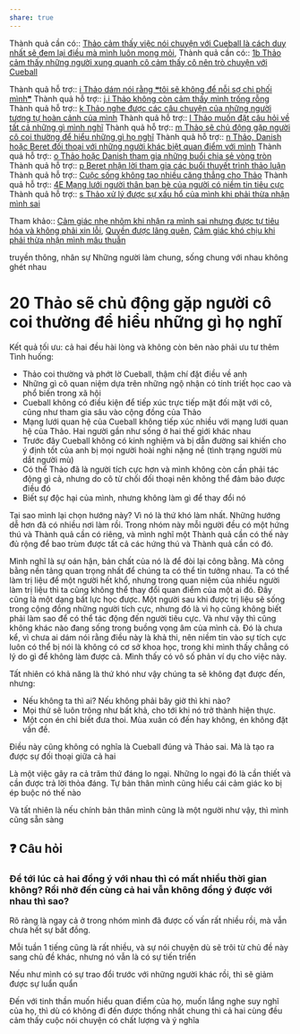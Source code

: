 ```yaml
---
share: true
---
```

Thành quả cần có:: [Thảo cảm thấy việc nói chuyện với Cueball là cách duy nhất sẽ đem lại điều mà mình luôn mong mỏi](Th%E1%BA%A3o%20c%E1%BA%A3m%20th%E1%BA%A5y%20vi%E1%BB%87c%20n%C3%B3i%20chuy%E1%BB%87n%20v%E1%BB%9Bi%20Cueball%20l%C3%A0%20c%C3%A1ch%20duy%20nh%E1%BA%A5t%20s%E1%BA%BD%20%C4%91em%20l%E1%BA%A1i%20%C4%91i%E1%BB%81u%20m%C3%A0%20m%C3%ACnh%20lu%C3%B4n%20mong%20m%E1%BB%8Fi.md),
Thành quả cần có:: [1b Thảo cảm thấy những người xung quanh cô cảm thấy cô nên trò chuyện với Cueball](1b%20Th%E1%BA%A3o%20c%E1%BA%A3m%20th%E1%BA%A5y%20nh%E1%BB%AFng%20ng%C6%B0%E1%BB%9Di%20xung%20quanh%20c%C3%B4%20c%E1%BA%A3m%20th%E1%BA%A5y%20c%C3%B4%20n%C3%AAn%20tr%C3%B2%20chuy%E1%BB%87n%20v%E1%BB%9Bi%20Cueball.md)

Thành quả hỗ trợ:: [i Thảo dám nói rằng ❝tôi sẽ không để nỗi sợ chi phối mình❞](i%20Th%E1%BA%A3o%20d%C3%A1m%20n%C3%B3i%20r%E1%BA%B1ng%20%E2%9D%9Dt%C3%B4i%20s%E1%BA%BD%20kh%C3%B4ng%20%C4%91%E1%BB%83%20n%E1%BB%97i%20s%E1%BB%A3%20chi%20ph%E1%BB%91i%20m%C3%ACnh%E2%9D%9E.md)
Thành quả hỗ trợ:: [j.i Thảo không còn cảm thấy mình trống rỗng](K%E1%BA%BF%20ho%E1%BA%A1ch%20t%C3%A1c%20%C4%91%E1%BB%99ng/Th%C3%A0nh%20qu%E1%BA%A3%20mong%20mu%E1%BB%91n%20(outcome)/j%20Th%E1%BA%A3o%20s%E1%BA%BD%20kh%C3%B4ng%20d%E1%BB%B1a%20v%C3%A0o%20c%E1%BA%A3m%20x%C3%BAc%20%C4%91%E1%BB%83%20bi%E1%BB%87n%20minh%20cho%20h%C3%A0nh%20%C4%91%E1%BB%99ng%20c%E1%BB%A7a%20m%C3%ACnh/j.i%20Th%E1%BA%A3o%20kh%C3%B4ng%20c%C3%B2n%20c%E1%BA%A3m%20th%E1%BA%A5y%20m%C3%ACnh%20tr%E1%BB%91ng%20r%E1%BB%97ng.md)
Thành quả hỗ trợ:: [k Thảo nghe được các câu chuyện của những người tương tự hoàn cảnh của mình](./k%20Th%E1%BA%A3o%20nghe%20%C4%91%C6%B0%E1%BB%A3c%20c%C3%A1c%20c%C3%A2u%20chuy%E1%BB%87n%20c%E1%BB%A7a%20nh%E1%BB%AFng%20ng%C6%B0%E1%BB%9Di%20t%C6%B0%C6%A1ng%20t%E1%BB%B1%20ho%C3%A0n%20c%E1%BA%A3nh%20c%E1%BB%A7a%20m%C3%ACnh/index.md)
Thành quả hỗ trợ:: [l Thảo muốn đặt câu hỏi về tất cả những gì mình nghĩ](./l%20Th%E1%BA%A3o%20mu%E1%BB%91n%20%C4%91%E1%BA%B7t%20c%C3%A2u%20h%E1%BB%8Fi%20v%E1%BB%81%20t%E1%BA%A5t%20c%E1%BA%A3%20nh%E1%BB%AFng%20g%C3%AC%20m%C3%ACnh%20ngh%C4%A9/index.md)
Thành quả hỗ trợ:: [m Thảo sẽ chủ động gặp người cô coi thường để hiểu những gì họ nghĩ](./m%20Th%E1%BA%A3o%20s%E1%BA%BD%20ch%E1%BB%A7%20%C4%91%E1%BB%99ng%20g%E1%BA%B7p%20ng%C6%B0%E1%BB%9Di%20c%C3%B4%20coi%20th%C6%B0%E1%BB%9Dng%20%C4%91%E1%BB%83%20hi%E1%BB%83u%20nh%E1%BB%AFng%20g%C3%AC%20h%E1%BB%8D%20ngh%C4%A9/index.md)
Thành quả hỗ trợ:: [n Thảo, Danish hoặc Beret đối thoại với những người khác biệt quan điểm với mình](./n%20Th%E1%BA%A3o,%20Danish%20ho%E1%BA%B7c%20Beret%20%C4%91%E1%BB%91i%20tho%E1%BA%A1i%20v%E1%BB%9Bi%20nh%E1%BB%AFng%20ng%C6%B0%E1%BB%9Di%20kh%C3%A1c%20bi%E1%BB%87t%20quan%20%C4%91i%E1%BB%83m%20v%E1%BB%9Bi%20m%C3%ACnh/index.md)
Thành quả hỗ trợ:: [o Thảo hoặc Danish tham gia những buổi chia sẻ vòng tròn](./o%20Th%E1%BA%A3o%20ho%E1%BA%B7c%20Danish%20tham%20gia%20nh%E1%BB%AFng%20bu%E1%BB%95i%20chia%20s%E1%BA%BB%20v%C3%B2ng%20tr%C3%B2n/index.md)
Thành quả hỗ trợ:: [p Beret nhận lời tham gia các buổi thuyết trình thảo luận](./p%20Beret%20nh%E1%BA%ADn%20l%E1%BB%9Di%20tham%20gia%20c%C3%A1c%20bu%E1%BB%95i%20thuy%E1%BA%BFt%20tr%C3%ACnh%20th%E1%BA%A3o%20lu%E1%BA%ADn/index.md)
Thành quả hỗ trợ:: [Cuộc sống không tạo nhiều căng thẳng cho Thảo](./Cu%E1%BB%99c%20s%E1%BB%91ng%20kh%C3%B4ng%20t%E1%BA%A1o%20nhi%E1%BB%81u%20c%C4%83ng%20th%E1%BA%B3ng%20cho%20Th%E1%BA%A3o/index.md)
Thành quả hỗ trợ:: [4E Mạng lưới người thân bạn bè của người có niềm tin tiêu cực](4%20S%E1%BA%A3n%20ph%E1%BA%A9m,%20th%C3%A0nh%20qu%E1%BA%A3%20mong%20mu%E1%BB%91n%20(c%C3%A1c%20v%C3%B9ng%20%C4%91%E1%BA%A5t)/4E%20M%E1%BA%A1ng%20l%C6%B0%E1%BB%9Bi%20ng%C6%B0%E1%BB%9Di%20th%C3%A2n%20b%E1%BA%A1n%20b%C3%A8%20c%E1%BB%A7a%20ng%C6%B0%E1%BB%9Di%20c%C3%B3%20ni%E1%BB%81m%20tin%20ti%C3%AAu%20c%E1%BB%B1c/4E%20M%E1%BA%A1ng%20l%C6%B0%E1%BB%9Bi%20ng%C6%B0%E1%BB%9Di%20th%C3%A2n%20b%E1%BA%A1n%20b%C3%A8%20c%E1%BB%A7a%20ng%C6%B0%E1%BB%9Di%20c%C3%B3%20ni%E1%BB%81m%20tin%20ti%C3%AAu%20c%E1%BB%B1c.md)
Thành quả hỗ trợ:: [s Thảo xử lý được sự xấu hổ của mình khi phải thừa nhận mình sai](s%20Th%E1%BA%A3o%20x%E1%BB%AD%20l%C3%BD%20%C4%91%C6%B0%E1%BB%A3c%20s%E1%BB%B1%20x%E1%BA%A5u%20h%E1%BB%95%20c%E1%BB%A7a%20m%C3%ACnh%20khi%20ph%E1%BA%A3i%20th%E1%BB%ABa%20nh%E1%BA%ADn%20m%C3%ACnh%20sai.md)

Tham khảo:: [Cảm giác nhẹ nhõm khi nhận ra mình sai nhưng được tự tiêu hóa và không phải xin lỗi](C%E1%BA%A3m%20gi%C3%A1c%20nh%E1%BA%B9%20nh%C3%B5m%20khi%20nh%E1%BA%ADn%20ra%20m%C3%ACnh%20sai%20nh%C6%B0ng%20%C4%91%C6%B0%E1%BB%A3c%20t%E1%BB%B1%20ti%C3%AAu%20h%C3%B3a%20v%C3%A0%20kh%C3%B4ng%20ph%E1%BA%A3i%20xin%20l%E1%BB%97i.md), [Quyền được lãng quên](Quy%E1%BB%81n%20%C4%91%C6%B0%E1%BB%A3c%20l%C3%A3ng%20qu%C3%AAn.md), [Cảm giác khó chịu khi phải thừa nhận mình mâu thuẫn](C%E1%BA%A3m%20gi%C3%A1c%20kh%C3%B3%20ch%E1%BB%8Bu%20khi%20ph%E1%BA%A3i%20th%E1%BB%ABa%20nh%E1%BA%ADn%20m%C3%ACnh%20m%C3%A2u%20thu%E1%BA%ABn.md)

truyền thông, nhân sự
Những người làm chung, sống chung với nhau không ghét nhau


# 20 Thảo sẽ chủ động gặp người cô coi thường để hiểu những gì họ nghĩ
Kết quả tối ưu: cả hai đều hài lòng và không còn bên nào phải ưu tư thêm
Tình huống:

- Thảo coi thường và phớt lờ Cueball, thậm chí đặt điều về anh
- Những gì cô quan niệm dựa trên những ngộ nhận có tính triết học cao và phổ biến trong xã hội 
- Cueball không có điều kiện để tiếp xúc trực tiếp mặt đối mặt với cô, cũng như tham gia sâu vào cộng đồng của Thảo
- Mạng lưới quan hệ của Cueball không tiếp xúc nhiều với mạng lưới quan hệ của Thảo. Hai người gần như sống ở hai thế giới khác nhau
- Trước đây Cueball không có kinh nghiệm và bị dẫn đường sai khiến cho ý định tốt của anh bị mọi người hoài nghi nặng nề (tình trạng người mù dắt người mù) 
- Có thể Thảo đã là người tích cực hơn và mình không còn cần phải tác động gì cả, nhưng do cô từ chối đối thoại nên không thể đảm bảo được điều đó
- Biết sự độc hại của mình, nhưng không làm gì để thay đổi nó


Tại sao mình lại chọn hướng này? Vì nó là thứ khó làm nhất. Những hướng dễ hơn đã có nhiều nơi làm rồi. Trong nhóm này mỗi người đều có một hứng thú và Thành quả cần có riêng, và mình nghĩ một Thành quả cần có thế này đủ rộng để bao trùm được tất cả các hứng thú và Thành quả cần có đó. 

Mình nghĩ là sự oán hận, bản chất của nó là để đòi lại công bằng. Mà công bằng nền tảng quan trọng nhất để chúng ta có thể tin tưởng nhau. Ta có thể làm trị liệu để một người hết khổ, nhưng trong quan niệm của nhiều người làm trị liệu thì ta cũng không thể thay đổi quan điểm của một ai đó. Đây cũng là một dạng bất lực học được. Một người sau khi được trị liệu sẽ sống trong cộng đồng những người tích cực, nhưng đó là vì họ cũng không biết phải làm sao để có thể tác động đến người tiêu cực. Và như vậy thì cũng không khác nào đang sống trong buồng vọng âm của mình cả. Đó là chưa kể, vì chưa ai dám nói rằng điều này là khả thi, nên niềm tin vào sự tích cực luôn có thể bị nói là không có cơ sở khoa học, trong khi mình thấy chẳng có lý do gì để không làm được cả. Mình thấy có vô số phản ví dụ cho việc này. 

Tất nhiên có khả năng là thứ khó như vậy chúng ta sẽ không đạt được đến, nhưng:

- Nếu không ta thì ai? Nếu không phải bây giờ thì khi nào? 
- Mọi thứ sẽ luôn trông như bất khả, cho tới khi nó trở thành hiện thực. 
- Một con én chỉ biết đưa thoi. Mùa xuân có đến hay không, én không đặt vấn đề. 

Điều này cũng không có nghĩa là Cueball đúng và Thảo sai. Mà là tạo ra được sự đối thoại giữa cả hai

Là một việc gây ra cả trăm thứ đáng lo ngại. Những lo ngại đó là cần thiết và cần được trả lời thỏa đáng. Tự bản thân mình cũng hiểu cái cảm giác ko bị ép buộc nó thế nào

Và tất nhiên là nếu chính bản thân mình cũng là một người như vậy, thì mình cũng sẵn sàng

## ❓ Câu hỏi
### Để tới lúc cả hai đồng ý với nhau thì có mất nhiều thời gian không? Rồi nhỡ đến cùng cả hai vẫn không đồng ý được với nhau thì sao?

Rõ ràng là ngay cả ở trong nhóm mình đã được cố vấn rất nhiều rồi, mà vẫn chưa hết sự bất đồng.

Mỗi tuần 1 tiếng cũng là rất nhiều, và sự nói chuyện dù sẽ trôi từ chủ đề này sang chủ đề khác, nhưng nó vẫn là có sự tiến triển

Nếu như mình có sự trao đổi trước với những người khác rồi, thì sẽ giảm được sự luẩn quẩn

Đến với tinh thần muốn hiểu quan điểm của họ, muốn lắng nghe suy nghĩ của họ, thì dù có không đi đến được thống nhất chung thì cả hai cùng đều cảm thấy cuộc nói chuyện có chất lượng và ý nghĩa
